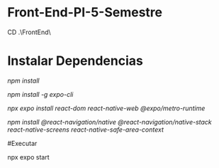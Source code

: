 # Front-End-PI-5-Semestre

CD .\FrontEnd\

# Instalar Dependencias

*npm install*

*npm install -g expo-cli*

*npx expo install react-dom react-native-web @expo/metro-runtime*

*npm install @react-navigation/native @react-navigation/native-stack react-native-screens react-native-safe-area-context*

#Executar

npx expo start
